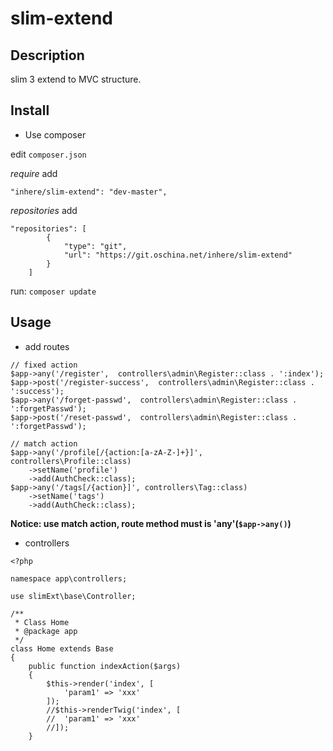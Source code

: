 # slim-extend

## Description

 slim 3 extend to MVC structure.

## Install

- Use composer

edit `composer.json`

_require_ add

```
"inhere/slim-extend": "dev-master",
```

_repositories_ add 

```
"repositories": [
        {
            "type": "git",
            "url": "https://git.oschina.net/inhere/slim-extend"
        }
    ]
```

run: `composer update`

## Usage

- add routes

```
// fixed action
$app->any('/register',  controllers\admin\Register::class . ':index');
$app->post('/register-success',  controllers\admin\Register::class . ':success');
$app->any('/forget-passwd',  controllers\admin\Register::class . ':forgetPasswd');
$app->post('/reset-passwd',  controllers\admin\Register::class . ':forgetPasswd');

// match action
$app->any('/profile[/{action:[a-zA-Z-]+}]', controllers\Profile::class)
    ->setName('profile')
    ->add(AuthCheck::class);
$app->any('/tags[/{action}]', controllers\Tag::class)
    ->setName('tags')
    ->add(AuthCheck::class);
```

**Notice: use match action, route method must is 'any'(`$app->any()`)**

- controllers

```
<?php

namespace app\controllers;

use slimExt\base\Controller;

/**
 * Class Home
 * @package app
 */
class Home extends Base
{
    public function indexAction($args)
    {
        $this->render('index', [
            'param1' => 'xxx'
        ]);
        //$this->renderTwig('index', [
        //  'param1' => 'xxx'
        //]);
    }
```